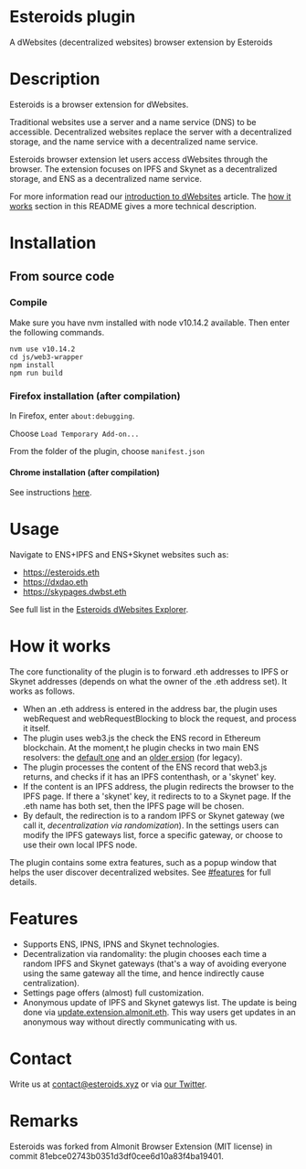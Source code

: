 # Esteroids plugin
A dWebsites (decentralized websites) browser extension by Esteroids


# Description
Esteroids is a browser extension for dWebsites.

Traditional websites use a server and a name service (DNS) to be accessible. Decentralized websites replace the server with a decentralized storage, and the name service with a decentralized name service.

Esteroids browser extension let users access dWebsites through the browser. The extension focuses on IPFS and Skynet as a decentralized storage, and ENS as a decentralized name service. 

For more information read our [introduction to dWebsites](http://blog.almonit.eth/Introduction_to_Dwebsitse.html) article. The [how it works](#how-it-works) section in this README gives a more technical description.

# Installation 
## From source code

### Compile
Make sure you have nvm installed with node v10.14.2 available. Then enter the following commands.

```
nvm use v10.14.2
cd js/web3-wrapper
npm install
npm run build
```


### Firefox installation (after compilation)
In Firefox, enter `about:debugging`.

Choose `Load Temporary Add-on...`

From the folder of the plugin, choose `manifest.json`

#### Chrome installation (after compilation)
See instructions [here](https://thoughtbot.com/blog/how-to-make-a-chrome-extension#load-your-extension-into-chrome).

# Usage
Navigate to ENS+IPFS and ENS+Skynet websites such as:
- https://esteroids.eth
- https://dxdao.eth
- https://skypages.dwbst.eth

See full list in the [Esteroids dWebsites Explorer](http://esteroids.eth/).


# How it works
The core functionality of the plugin is to forward .eth addresses to IPFS or Skynet addresses (depends on what the owner of the .eth address set). It works as follows.

- When an .eth address is entered in the address bar, the plugin uses webRequest and webRequestBlocking to block the request, and process it itself.
- The plugin uses web3.js the check the ENS record in Ethereum blockchain. At the moment,t he plugin checks in two main ENS resolvers: the [default one](https://etherscan.io/address/0x4976fb03C32e5B8cfe2b6cCB31c09Ba78EBaBa41) and an [older ersion](https://etherscan.io/address/0x1da022710dF5002339274AaDEe8D58218e9D6AB5) (for legacy).
- The plugin processes the content of the ENS record that web3.js returns, and checks if it has an IPFS contenthash, or a 'skynet' key.
- If the content is an IPFS address, the plugin redirects the browser to the IPFS page. If there a 'skynet' key, it redirects to to a Skynet page. If the .eth name has both set, then the IPFS page will be chosen.  
-  By default, the redirection is to a random IPFS or Skynet gateway (we call it, *decentralization via randomization*). In the settings users can modify the IPFS gateways list, force a specific gateway, or choose to use their own local IPFS node.

The plugin contains some extra features, such as a popup window that helps the user discover decentralized websites. See [#features](features) for full details.

# Features
- Supports ENS, IPNS, IPNS and Skynet technologies.
- Decentralization via randomality: the plugin chooses each time a random IPFS and Skynet gateways (that's a way of avoiding everyone using the same gateway all the time, and hence indirectly cause centralization).
- Settings page offers (almost) full customization.
- Anonymous update of IPFS and Skynet gatewys list. The update is being done via [update.extension.almonit.eth](https://update.extension.almonit.eth). This way users get updates in an anonymous way without directly communicating with us.

# Contact
Write us at contact@esteroids.xyz or via [our Twitter](https://twitter.com/e_steroids).

# Remarks
Esteroids was forked from Almonit Browser Extension (MIT license) in commit 81ebce02743b0351d3df0cee6d10a83f4ba19401.
